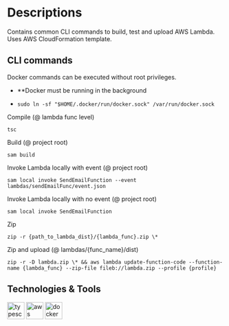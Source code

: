 # Descriptions
Contains common CLI commands to build, test and upload AWS Lambda. <br />
Uses AWS CloudFormation template.

## CLI commands
Docker commands can be executed without root privileges.<br/>
- **Docker must be running in the background<br/>
- ```
  sudo ln -sf "$HOME/.docker/run/docker.sock" /var/run/docker.sock
  ```

Compile (@ lambda func level) <br/>
```
tsc
```

Build (@ project root) <br/>
```
sam build
```

Invoke Lambda locally with event (@ project root) <br/>
```
sam local invoke SendEmailFunction --event lambdas/sendEmailFunc/event.json
```

Invoke Lambda locally with no event (@ project root) <br/>
```
sam local invoke SendEmailFunction
```

Zip <br/>
```
zip -r {path_to_lambda_dist}/{lambda_func}.zip \*
```

Zip and upload (@ lambdas/{func_name}/dist) <br/>
```
zip -r -D lambda.zip \* && aws lambda update-function-code --function-name {lambda_func} --zip-file fileb://lambda.zip --profile {profile}
```

## Technologies & Tools
<p>
  <a
    href="https://www.typescriptlang.org/"
    target="_blank"
    rel="noreferrer"
    style="text-decoration:none"
  >
    <img
      src="https://raw.githubusercontent.com/devicons/devicon/master/icons/typescript/typescript-original.svg"
      alt="typescript"
      width="40"
      height="40"
    /></a>
  <a href="https://aws.amazon.com/" target="_blank" rel="noreferrer">
    <img
      src="https://cdn.jsdelivr.net/gh/devicons/devicon/icons/amazonwebservices/amazonwebservices-plain-wordmark.svg"
      alt="aws"
      width="40"
      height="40"
    /></a>
  <a href="https://www.docker.com/" target="_blank" rel="noreferrer">
    <img
      src="https://cdn.jsdelivr.net/gh/devicons/devicon/icons/docker/docker-plain-wordmark.svg"
      alt="docker"
      width="40"
      height="40"
    /></a>

</p>
